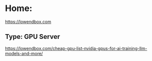 # Home:
https://lowendbox.com

## Type: GPU Server
https://lowendbox.com/cheap-gpu-list-nvidia-gpus-for-ai-training-llm-models-and-more/
